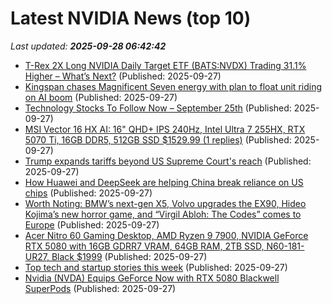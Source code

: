 # Latest NVIDIA News (top 10)
_Last updated: **2025-09-28 06:42:42**_

- [T-Rex 2X Long NVIDIA Daily Target ETF (BATS:NVDX) Trading 31.1% Higher – What’s Next?](https://www.etfdailynews.com/2025/09/27/t-rex-2x-long-nvidia-daily-target-etf-batsnvdx-trading-31-1-higher-whats-next/) (Published: 2025-09-27)
- [Kingspan chases Magnificent Seven energy with plan to float unit riding on AI boom](https://www.irishtimes.com/business/2025/09/27/kingspan-chases-magnificent-seven-energy-with-plan-to-float-unit-riding-on-ai-boom/) (Published: 2025-09-27)
- [Technology Stocks To Follow Now – September 25th](https://www.etfdailynews.com/2025/09/27/technology-stocks-to-follow-now-september-25th/) (Published: 2025-09-27)
- [MSI Vector 16 HX AI: 16" QHD+ IPS 240Hz, Intel Ultra 7 255HX, RTX 5070 Ti, 16GB DDR5, 512GB SSD $1529.99 (1 replies)](https://slickdeals.net/f/18638773-msi-vector-16-hx-ai-16-qhd-ips-240hz-intel-ultra-7-255hx-rtx-5070-ti-16gb-ddr5-512gb-ssd-1529-99) (Published: 2025-09-27)
- [Trump expands tariffs beyond US Supreme Court's reach](https://economictimes.indiatimes.com/news/international/global-trends/trump-expands-tariffs-beyond-us-supreme-courts-reach/articleshow/124175953.cms) (Published: 2025-09-27)
- [How Huawei and DeepSeek are helping China break reliance on US chips](https://biztoc.com/x/b52f3eafadaa3386) (Published: 2025-09-27)
- [Worth Noting: BMW’s next-gen X5, Volvo upgrades the EX90, Hideo Kojima’s new horror game, and “Virgil Abloh: The Codes” comes to Europe](https://acquiremag.com/worth-noting/worth-noting-bmws-next-gen-x5-volvo-upgrades-the-ex90-hideo-kojimas-new-horror-game-and-virgil-abloh-the-codes-comes-to-europe/) (Published: 2025-09-27)
- [Acer Nitro 60 Gaming Desktop, AMD Ryzen 9 7900, NVIDIA GeForce RTX 5080 with 16GB GDRR7 VRAM, 64GB RAM, 2TB SSD, N60-181-UR27, Black $1999](https://slickdeals.net/f/18638617-acer-nitro-60-gaming-desktop-amd-ryzen-9-7900-nvidia-geforce-rtx-5080-with-16gb-gdrr7-vram-64gb-ram-2tb-ssd-n60-181-ur27-black-1999) (Published: 2025-09-27)
- [Top tech and startup stories this week](https://economictimes.indiatimes.com/tech/newsletters/ettech-unwrapped/top-tech-and-startup-stories-this-week/articleshow/124174198.cms) (Published: 2025-09-27)
- [Nvidia (NVDA) Equips GeForce Now with RTX 5080 Blackwell SuperPods](https://finance.yahoo.com/news/nvidia-nvda-equips-geforce-now-003725206.html) (Published: 2025-09-27)
